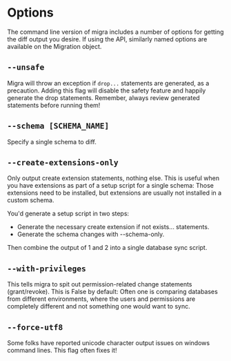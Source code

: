 # Options

The command line version of migra includes a number of options for getting the diff output you desire. If using the API, similarly named options are available on the Migration object.

## `--unsafe`

Migra will throw an exception if `drop...` statements are generated, as a precaution. Adding this flag will disable the safety feature and happily generate the drop statements. Remember, always review generated statements before running them!

## `--schema [SCHEMA_NAME]`

Specify a single schema to diff.

## `--create-extensions-only`

Only output create extension statements, nothing else. This is useful when you have extensions as part of a setup script for a single schema: Those extensions need to be installed, but extensions are usually not installed in a custom schema.

You'd generate a setup script in two steps:

- Generate the necessary create extension if not exists... statements.
- Generate the schema changes with --schema-only.

Then combine the output of 1 and 2 into a single database sync script.

## `--with-privileges`

This tells migra to spit out permission-related change statements (grant/revoke). This is False by default: Often one is comparing databases from different environments, where the users and permissions are completely different and not something one would want to sync.

## `--force-utf8`

Some folks have reported unicode character output issues on windows command lines. This flag often fixes it!